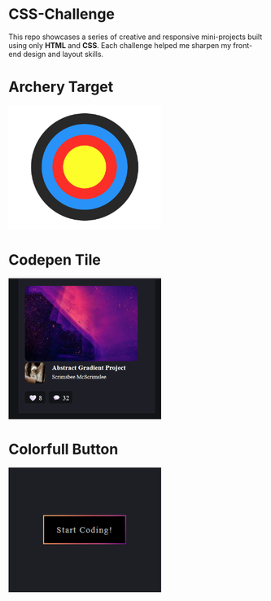 # CSS-Challenge

This repo showcases a series of creative and responsive mini-projects built using only **HTML** and **CSS**. Each challenge helped me sharpen my front-end design and layout skills.

<h1>Archery Target</h1>
<img src="img/Screenshot 2025-06-18 161248.png" alt="Centered Layout" width="300"/>

<h1>Codepen Tile</h1>
<img src="img/Screenshot 2025-06-18 161329.png" alt="Centered Layout" width="300"/>

<h1>Colorfull Button</h1>
<img src="img\Screenshot 2025-06-18 161348.png" alt="Centered Layout" width="300"/>
